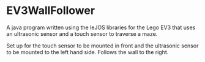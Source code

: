 EV3WallFollower
===============
A java program written using the leJOS libraries for the Lego EV3 that uses an ultrasonic sensor and a touch sensor to traverse a maze.

Set up for the touch sensor to be mounted in front and the ultrasonic sensor to be mounted to the left hand side. Follows the wall to the right.
